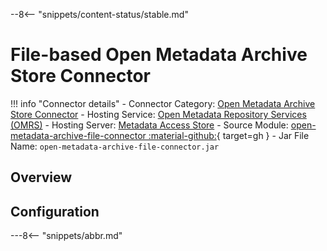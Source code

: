 <!-- SPDX-License-Identifier: CC-BY-4.0 -->
<!-- Copyright Contributors to the ODPi Egeria project. -->

--8<-- "snippets/content-status/stable.md"

# File-based Open Metadata Archive Store Connector

!!! info "Connector details"
    - Connector Category: [Open Metadata Archive Store Connector](/connectors/#open-metadata-archive-store-connectors)
    - Hosting Service: [Open Metadata Repository Services (OMRS)](/services/omrs)
    - Hosting Server: [Metadata Access Store](/concepts/metadata-access-store)
    - Source Module: [open-metadata-archive-file-connector :material-github:](https://github.com/odpi/egeria/tree/main/open-metadata-implementation/adapters/open-connectors/repository-services-connectors/open-metadata-archive-connectors/open-metadata-archive-file-connector){ target=gh }
    - Jar File Name: `open-metadata-archive-file-connector.jar`

## Overview

## Configuration

---8<-- "snippets/abbr.md"
